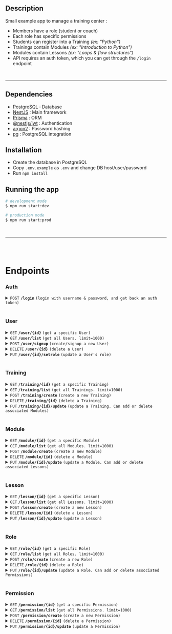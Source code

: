 ## Description

Small example app to manage a training center :
- Members have a role (student or coach)
- Each role has specific permissions
- Students can register into a Training *(ex: "Python")*
- Trainings contain Modules *(ex: "Introduction to Python")*
- Modules contain Lessons *(ex: "Loops & flow structures")*
- API requires an auth token, which you can get through the `/login` endpoint

<br><hr>

## Dependencies

- [PostgreSQL](https://www.postgresql.org/download/) : Database
- [NestJS](https://github.com/nestjs/nest) : Main framework
- [Prisma](https://github.com/prisma/prisma) : ORM
- [@nestjs/jwt](https://www.npmjs.com/package/@nestjs/jwt) : Authentication
- [argon2](https://www.npmjs.com/package/argon2) : Password hashing
- [pg](https://www.npmjs.com/package/pg) : PostgreSQL integration

## Installation

- Create the database in PostgreSQL
- Copy `.env.example` as `.env` and change DB host/user/password
- Run `npm install`

## Running the app

```bash
# development mode
$ npm run start:dev

# production mode
$ npm run start:prod
```

<br><hr><br><br>





# Endpoints


### Auth

<details>
 <summary><code>POST</code> <code><b>/login</b></code> <code>(login with username & password, and get back an auth token)</code></summary>

##### Parameters

> | name      |  type     | data type               | description                                                           |
> |-----------|-----------|-------------------------|-----------------------------------------------------------------------|
> | name      |  required | string                  | username                                                              |
> | password  |  required | string                  | password                                                              |

##### Responses

> | http code     | content-type                      | response                                                            |
> |---------------|-----------------------------------|---------------------------------------------------------------------|
> | `200`         | `application/json`                | ` `                                                                 |
> | `TODO`        | `application/json`                | ` `                                                                 |

##### Example cURL

> ```bash
>  curl -X GET -H "Content-Type: application/json" http://localhost:3000/login
> ```

</details><br>



### User

<details>
 <summary><code>GET</code> <code><b>/user/{id}</b></code> <code>(get a specific User)</code></summary>

##### Parameters

> | name      |  type     | data type               | description                                                           |
> |-----------|-----------|-------------------------|-----------------------------------------------------------------------|
> | id        |  required | int                     | User id                                                               |

##### Responses

> | http code     | content-type                      | response                                                            |
> |---------------|-----------------------------------|---------------------------------------------------------------------|
> | `200`         | `application/json`                | User                                                                |
> | `404`         | `application/json`                | `{"code":"404","message":"Not Found"}`                              |

##### Example cURL

> ```bash
>  curl -X GET -H "Content-Type: application/json" -H "Authorization: Bearer [token]" http://localhost:3000/user/1
> ```

</details>


<details>
 <summary><code>GET</code> <code><b>/user/list</b></code> <code>(get all Users. limit=1000)</code></summary>

##### Parameters

> None

##### Responses

> | http code     | content-type                      | response                                                            |
> |---------------|-----------------------------------|---------------------------------------------------------------------|
> | `200`         | `application/json`                | User[]                                                              |
> | `404`         | `application/json`                | `{"code":"404","message":"Not Found"}`                              |

##### Example cURL

> ```bash
>  curl -X GET -H "Content-Type: application/json" -H "Authorization: Bearer [token]" http://localhost:3000/user/list
> ```

</details>


<details>
 <summary><code>POST</code> <code><b>/user/signup</b></code> <code>(create/signup a new User)</code></summary>

##### Parameters

> | name      |  type     | data type               | description                                                           |
> |-----------|-----------|-------------------------|-----------------------------------------------------------------------|
> | roleId    |  required | int                     | N/A                                                                   |
> | name      |  required | string                  | username                                                              |
> | password  |  required | string                  | password (will be hashed)                                             |

##### Responses

> | http code     | content-type                      | response                                                            |
> |---------------|-----------------------------------|---------------------------------------------------------------------|
> | `200`         | `application/json`                | User                                                                |
> | `404`         | `application/json`                | `{"code":"404","message":"Not Found"}`                              |

##### Example cURL

> ```bash
>  curl -X POST -H "Content-Type: application/json" -H "Authorization: Bearer [token]" -d data.json http://localhost:3000/user/signup
> ```

</details>


<details>
 <summary><code>DELETE</code> <code><b>/user/{id}</b></code> <code>(delete a User)</code></summary>

##### Parameters

> | name      |  type     | data type               | description                                                           |
> |-----------|-----------|-------------------------|-----------------------------------------------------------------------|
> | id        |  required | int                     | User id                                                               |

##### Responses

> | http code     | content-type                      | response                                                            |
> |---------------|-----------------------------------|---------------------------------------------------------------------|
> | `200`         | `application/json`                | User                                                                |
> | `404`         | `application/json`                | `{"code":"404","message":"Not Found"}`                              |

##### Example cURL

> ```bash
>  curl -X DELETE -H "Content-Type: application/json" -H "Authorization: Bearer [token]" http://localhost:3000/user/1/delete
> ```

</details>


<details>
 <summary><code>PUT</code> <code><b>/user/{id}/setrole</b></code> <code>(update a User's role)</code></summary>

##### Parameters

> | name      |  type     | data type               | description                                                           |
> |-----------|-----------|-------------------------|-----------------------------------------------------------------------|
> | id        |  required | int                     | User id                                                               |
> | roleId    |  required | int                     | roleId of the new role                                                |

##### Responses

> | http code     | content-type                      | response                                                            |
> |---------------|-----------------------------------|---------------------------------------------------------------------|
> | `200`         | `application/json`                | User                                                                |
> | `404`         | `application/json`                | `{"code":"404","message":"Not Found"}`                              |

##### Example cURL

> ```bash
>  curl -X PUT -H "Content-Type: application/json" -H "Authorization: Bearer [token]" -d data.json http://localhost:3000/user/1/setrole
> ```

</details>


<br>


### Training

<details>
 <summary><code>GET</code> <code><b>/training/{id}</b></code> <code>(get a specific Training)</code></summary>

##### Parameters

> | name      |  type     | data type               | description                                                           |
> |-----------|-----------|-------------------------|-----------------------------------------------------------------------|
> | id        |  required | int                     | Training id                                                           |

##### Responses

> | http code     | content-type                      | response                                                            |
> |---------------|-----------------------------------|---------------------------------------------------------------------|
> | `200`         | `application/json`                | Training                                                            |
> | `404`         | `application/json`                | `{"code":"404","message":"Not Found"}`                              |

##### Example cURL

> ```bash
>  curl -X GET -H "Content-Type: application/json" -H "Authorization: Bearer [token]" http://localhost:3000/training/1
> ```

</details>


<details>
 <summary><code>GET</code> <code><b>/training/list</b></code> <code>(get all Trainings. limit=1000)</code></summary>

##### Parameters

> None

##### Responses

> | http code     | content-type                      | response                                                            |
> |---------------|-----------------------------------|---------------------------------------------------------------------|
> | `200`         | `application/json`                | Training[]                                                          |
> | `404`         | `application/json`                | `{"code":"404","message":"Not Found"}`                              |

##### Example cURL

> ```bash
>  curl -X GET -H "Content-Type: application/json" -H "Authorization: Bearer [token]" http://localhost:3000/training/list
> ```

</details>


<details>
 <summary><code>POST</code> <code><b>/training/create</b></code> <code>(create a new Training)</code></summary>

##### Parameters

> | name      |  type     | data type               | description                                                           |
> |-----------|-----------|-------------------------|-----------------------------------------------------------------------|
> | name      |  required | string                  | Name of the Training                                                  |
> | modules   |  required | int[]                   | Array of Module ids to include in this Training                       |
> | coachId   |  required | int                     | User ID of the coach assigned to this module                          |

##### Responses

> | http code     | content-type                      | response                                                            |
> |---------------|-----------------------------------|---------------------------------------------------------------------|
> | `200`         | `application/json`                | Training                                                            |
> | `TODO`        | `application/json`                |                                                                     |

##### Example cURL

> ```bash
>  curl -X POST -H "Content-Type: application/json" -H "Authorization: Bearer [token]" -d data.json http://localhost:3000/training/create
> ```

</details>


<details>
 <summary><code>DELETE</code> <code><b>/training/{id}</b></code> <code>(delete a Training)</code></summary>

##### Parameters

> | name      |  type     | data type               | description                                                           |
> |-----------|-----------|-------------------------|-----------------------------------------------------------------------|
> | id        |  required | int                     | Training id                                                               |

##### Responses

> | http code     | content-type                      | response                                                            |
> |---------------|-----------------------------------|---------------------------------------------------------------------|
> | `200`         | `application/json`                | Training                                                                |
> | `404`         | `application/json`                | `{"code":"404","message":"Not Found"}`                              |

##### Example cURL

> ```bash
>  curl -X DELETE -H "Content-Type: application/json" -H "Authorization: Bearer [token]" http://localhost:3000/training/1/delete
> ```

</details>


<details>
 <summary><code>PUT</code> <code><b>/training/{id}/update</b></code> <code>(update a Training. Can add or delete associated Modules)</code></summary>

##### Parameters

> | name           |  type     | data type               | description                                                           |
> |----------------|-----------|-------------------------|-----------------------------------------------------------------------|
> | name           |  optional | string                  | Training id                                                           |
> | addModules     |  optional | int[]                   | list of Modules to add to this Training                               |
> | deleteModules  |  optional | int[]                   | list of Modules to delete from this Training                          |

##### Responses

> | http code     | content-type                      | response                                                            |
> |---------------|-----------------------------------|---------------------------------------------------------------------|
> | `200`         | `application/json`                | Training                                                            |
> | `404`         | `application/json`                | `{"code":"404","message":"Not Found"}`                              |

##### Example cURL

> ```bash
>  curl -X PUT -H "Content-Type: application/json" -H "Authorization: Bearer [token]" -d data.json http://localhost:3000/training/1/update
> ```

</details>


<br>


### Module

<details>
 <summary><code>GET</code> <code><b>/module/{id}</b></code> <code>(get a specific Module)</code></summary>

##### Parameters

> | name      |  type     | data type               | description                                                           |
> |-----------|-----------|-------------------------|-----------------------------------------------------------------------|
> | id        |  required | int                     | Module id                                                           |

##### Responses

> | http code     | content-type                      | response                                                            |
> |---------------|-----------------------------------|---------------------------------------------------------------------|
> | `200`         | `application/json`                | Module                                                            |
> | `404`         | `application/json`                | `{"code":"404","message":"Not Found"}`                              |

##### Example cURL

> ```bash
>  curl -X GET -H "Content-Type: application/json" -H "Authorization: Bearer [token]" http://localhost:3000/module/1
> ```

</details>


<details>
 <summary><code>GET</code> <code><b>/module/list</b></code> <code>(get all Modules. limit=1000)</code></summary>

##### Parameters

> None

##### Responses

> | http code     | content-type                      | response                                                            |
> |---------------|-----------------------------------|---------------------------------------------------------------------|
> | `200`         | `application/json`                | Module[]                                                          |
> | `404`         | `application/json`                | `{"code":"404","message":"Not Found"}`                              |

##### Example cURL

> ```bash
>  curl -X GET -H "Content-Type: application/json" -H "Authorization: Bearer [token]" http://localhost:3000/module/list
> ```

</details>


<details>
 <summary><code>POST</code> <code><b>/module/create</b></code> <code>(create a new Module)</code></summary>

##### Parameters

> | name      |  type     | data type               | description                                                           |
> |-----------|-----------|-------------------------|-----------------------------------------------------------------------|
> | name      |  required | string                  | Name of the Module                                                    |
> | lessons   |  optional | int[]                   | Array of Lessons to include in this Module                            |

##### Responses

> | http code     | content-type                      | response                                                            |
> |---------------|-----------------------------------|---------------------------------------------------------------------|
> | `200`         | `application/json`                | Module                                                            |
> | `TODO`        | `application/json`                |                                                                     |

##### Example cURL

> ```bash
>  curl -X POST -H "Content-Type: application/json" -H "Authorization: Bearer [token]" -d data.json http://localhost:3000/module/create
> ```

</details>


<details>
 <summary><code>DELETE</code> <code><b>/module/{id}</b></code> <code>(delete a Module)</code></summary>

##### Parameters

> | name      |  type     | data type               | description                                                           |
> |-----------|-----------|-------------------------|-----------------------------------------------------------------------|
> | id        |  required | int                     | Module id                                                               |

##### Responses

> | http code     | content-type                      | response                                                            |
> |---------------|-----------------------------------|---------------------------------------------------------------------|
> | `200`         | `application/json`                | Module                                                                |
> | `404`         | `application/json`                | `{"code":"404","message":"Not Found"}`                              |

##### Example cURL

> ```bash
>  curl -X DELETE -H "Content-Type: application/json" -H "Authorization: Bearer [token]" http://localhost:3000/module/1/delete
> ```

</details>


<details>
 <summary><code>PUT</code> <code><b>/module/{id}/update</b></code> <code>(update a Module. Can add or delete associated Lessons)</code></summary>

##### Parameters

> | name           |  type     | data type               | description                                                           |
> |----------------|-----------|-------------------------|-----------------------------------------------------------------------|
> | name           |  optional | string                  | Module id                                                             |
> | addLessons     |  optional | int[]                   | list of Lessons to add to this Module                                 |
> | deleteLessons  |  optional | int[]                   | list of Lessons to delete from this Module                            |

##### Responses

> | http code     | content-type                      | response                                                            |
> |---------------|-----------------------------------|---------------------------------------------------------------------|
> | `200`         | `application/json`                | Module                                                              |
> | `404`         | `application/json`                | `{"code":"404","message":"Not Found"}`                              |

##### Example cURL

> ```bash
>  curl -X PUT -H "Content-Type: application/json" -H "Authorization: Bearer [token]" -d data.json http://localhost:3000/module/1/update
> ```

</details>


<br>


### Lesson

<details>
 <summary><code>GET</code> <code><b>/lesson/{id}</b></code> <code>(get a specific Lesson)</code></summary>

##### Parameters

> | name      |  type     | data type               | description                                                           |
> |-----------|-----------|-------------------------|-----------------------------------------------------------------------|
> | id        |  required | int                     | Lesson id                                                             |

##### Responses

> | http code     | content-type                      | response                                                            |
> |---------------|-----------------------------------|---------------------------------------------------------------------|
> | `200`         | `application/json`                | Lesson                                                              |
> | `404`         | `application/json`                | `{"code":"404","message":"Not Found"}`                              |

##### Example cURL

> ```bash
>  curl -X GET -H "Content-Type: application/json" -H "Authorization: Bearer [token]" http://localhost:3000/lesson/1
> ```

</details>


<details>
 <summary><code>GET</code> <code><b>/lesson/list</b></code> <code>(get all Lessons. limit=1000)</code></summary>

##### Parameters

> None

##### Responses

> | http code     | content-type                      | response                                                            |
> |---------------|-----------------------------------|---------------------------------------------------------------------|
> | `200`         | `application/json`                | Lesson[]                                                          |
> | `404`         | `application/json`                | `{"code":"404","message":"Not Found"}`                              |

##### Example cURL

> ```bash
>  curl -X GET -H "Content-Type: application/json" -H "Authorization: Bearer [token]" http://localhost:3000/lesson/list
> ```

</details>


<details>
 <summary><code>POST</code> <code><b>/lesson/create</b></code> <code>(create a new Lesson)</code></summary>

##### Parameters

> | name      |  type     | data type               | description                                                           |
> |-----------|-----------|-------------------------|-----------------------------------------------------------------------|
> | name      |  optional | string                  | Name of the Lesson                                                    |
> | content   |  required | string                  | Content of the lesson                                                 |

##### Responses

> | http code     | content-type                      | response                                                            |
> |---------------|-----------------------------------|---------------------------------------------------------------------|
> | `200`         | `application/json`                | Lesson                                                            |
> | `TODO`        | `application/json`                |                                                                     |

##### Example cURL

> ```bash
>  curl -X POST -H "Content-Type: application/json" -H "Authorization: Bearer [token]" -d data.json http://localhost:3000/lesson/create
> ```

</details>


<details>
 <summary><code>DELETE</code> <code><b>/lesson/{id}</b></code> <code>(delete a Lesson)</code></summary>

##### Parameters

> | name      |  type     | data type               | description                                                           |
> |-----------|-----------|-------------------------|-----------------------------------------------------------------------|
> | id        |  required | int                     | Lesson id                                                               |

##### Responses

> | http code     | content-type                      | response                                                            |
> |---------------|-----------------------------------|---------------------------------------------------------------------|
> | `200`         | `application/json`                | Lesson                                                                |
> | `404`         | `application/json`                | `{"code":"404","message":"Not Found"}`                              |

##### Example cURL

> ```bash
>  curl -X DELETE -H "Content-Type: application/json" -H "Authorization: Bearer [token]" http://localhost:3000/lesson/1/delete
> ```

</details>


<details>
 <summary><code>PUT</code> <code><b>/lesson/{id}/update</b></code> <code>(update a Lesson)</code></summary>

##### Parameters

> | name           |  type     | data type               | description                                                           |
> |----------------|-----------|-------------------------|-----------------------------------------------------------------------|
> | name           |  optional | string                  | Lesson id                                                             |
> | content        |  optional | string                  | Lesson text content                                                   |

##### Responses

> | http code     | content-type                      | response                                                            |
> |---------------|-----------------------------------|---------------------------------------------------------------------|
> | `200`         | `application/json`                | Lesson                                                              |
> | `404`         | `application/json`                | `{"code":"404","message":"Not Found"}`                              |

##### Example cURL

> ```bash
>  curl -X PUT -H "Content-Type: application/json" -H "Authorization: Bearer [token]" -d data.json http://localhost:3000/lesson/1/update
> ```

</details>


<br>


### Role

<details>
 <summary><code>GET</code> <code><b>/role/{id}</b></code> <code>(get a specific Role)</code></summary>

##### Parameters

> | name      |  type     | data type               | description                                                           |
> |-----------|-----------|-------------------------|-----------------------------------------------------------------------|
> | id        |  required | int                     | Role id                                                             |

##### Responses

> | http code     | content-type                      | response                                                            |
> |---------------|-----------------------------------|---------------------------------------------------------------------|
> | `200`         | `application/json`                | Role                                                              |
> | `404`         | `application/json`                | `{"code":"404","message":"Not Found"}`                              |

##### Example cURL

> ```bash
>  curl -X GET -H "Content-Type: application/json" -H "Authorization: Bearer [token]" http://localhost:3000/role/1
> ```

</details>


<details>
 <summary><code>GET</code> <code><b>/role/list</b></code> <code>(get all Roles. limit=1000)</code></summary>

##### Parameters

> None

##### Responses

> | http code     | content-type                      | response                                                            |
> |---------------|-----------------------------------|---------------------------------------------------------------------|
> | `200`         | `application/json`                | Role[]                                                          |
> | `404`         | `application/json`                | `{"code":"404","message":"Not Found"}`                              |

##### Example cURL

> ```bash
>  curl -X GET -H "Content-Type: application/json" -H "Authorization: Bearer [token]" http://localhost:3000/role/list
> ```

</details>


<details>
 <summary><code>POST</code> <code><b>/role/create</b></code> <code>(create a new Role)</code></summary>

##### Parameters

> | name         |  type     | data type               | description                                                           |
> |--------------|-----------|-------------------------|-----------------------------------------------------------------------|
> | name         |  optional | string                  | Name of the Role                                                    |
> | permissions  |  required | int[]                   | Array of Roles to include in this Role                            |

##### Responses

> | http code     | content-type                      | response                                                            |
> |---------------|-----------------------------------|---------------------------------------------------------------------|
> | `200`         | `application/json`                | Role                                                            |
> | `TODO`        | `application/json`                |                                                                     |

##### Example cURL

> ```bash
>  curl -X POST -H "Content-Type: application/json" -H "Authorization: Bearer [token]" -d data.json http://localhost:3000/role/create
> ```

</details>


<details>
 <summary><code>DELETE</code> <code><b>/role/{id}</b></code> <code>(delete a Role)</code></summary>

##### Parameters

> | name      |  type     | data type               | description                                                           |
> |-----------|-----------|-------------------------|-----------------------------------------------------------------------|
> | id        |  required | int                     | Role id                                                               |

##### Responses

> | http code     | content-type                      | response                                                            |
> |---------------|-----------------------------------|---------------------------------------------------------------------|
> | `200`         | `application/json`                | Role                                                                |
> | `404`         | `application/json`                | `{"code":"404","message":"Not Found"}`                              |

##### Example cURL

> ```bash
>  curl -X DELETE -H "Content-Type: application/json" -H "Authorization: Bearer [token]" http://localhost:3000/role/1/delete
> ```

</details>


<details>
 <summary><code>PUT</code> <code><b>/role/{id}/update</b></code> <code>(update a Role. Can add or delete associated Permissions)</code></summary>

##### Parameters

> | name               |  type     | data type               | description                                                           |
> |--------------------|-----------|-------------------------|-----------------------------------------------------------------------|
> | name               |  optional | string                  | Name of role                                                          |
> | addPermissions     |  optional | string                  | List of Permissions to add to this Role                               |
> | deletePermissions  |  optional | string                  | List of Permissions to remove from this Role                          |

##### Responses

> | http code     | content-type                      | response                                                            |
> |---------------|-----------------------------------|---------------------------------------------------------------------|
> | `200`         | `application/json`                | Role                                                              |
> | `404`         | `application/json`                | `{"code":"404","message":"Not Found"}`                              |

##### Example cURL

> ```bash
>  curl -X PUT -H "Content-Type: application/json" -H "Authorization: Bearer [token]" -d data.json http://localhost:3000/role/1/update
> ```

</details>


<br>


### Permission

<details>
 <summary><code>GET</code> <code><b>/permission/{id}</b></code> <code>(get a specific Permission)</code></summary>

##### Parameters

> | name      |  type     | data type               | description                                                           |
> |-----------|-----------|-------------------------|-----------------------------------------------------------------------|
> | id        |  required | int                     | Permission id                                                             |

##### Responses

> | http code     | content-type                      | response                                                            |
> |---------------|-----------------------------------|---------------------------------------------------------------------|
> | `200`         | `application/json`                | Permission                                                              |
> | `404`         | `application/json`                | `{"code":"404","message":"Not Found"}`                              |

##### Example cURL

> ```bash
>  curl -X GET -H "Content-Type: application/json" -H "Authorization: Bearer [token]" http://localhost:3000/permission/1
> ```

</details>


<details>
 <summary><code>GET</code> <code><b>/permission/list</b></code> <code>(get all Permissions. limit=1000)</code></summary>

##### Parameters

> None

##### Responses

> | http code     | content-type                      | response                                                            |
> |---------------|-----------------------------------|---------------------------------------------------------------------|
> | `200`         | `application/json`                | Permission[]                                                          |
> | `404`         | `application/json`                | `{"code":"404","message":"Not Found"}`                              |

##### Example cURL

> ```bash
>  curl -X GET -H "Content-Type: application/json" -H "Authorization: Bearer [token]" http://localhost:3000/permission/list
> ```

</details>


<details>
 <summary><code>POST</code> <code><b>/permission/create</b></code> <code>(create a new Permission)</code></summary>

##### Parameters

> | name         |  type     | data type               | description                               |
> |--------------|-----------|-------------------------|-------------------------------------------|
> | name         |  required | string                  | Name                                      |
> | description  |  required | string                  | Description                               |

##### Responses

> | http code     | content-type                      | response                                                            |
> |---------------|-----------------------------------|---------------------------------------------------------------------|
> | `200`         | `application/json`                | Permission                                                            |
> | `TODO`        | `application/json`                |                                                                     |

##### Example cURL

> ```bash
>  curl -X POST -H "Content-Type: application/json" -H "Authorization: Bearer [token]" -d data.json http://localhost:3000/permission/create
> ```

</details>


<details>
 <summary><code>DELETE</code> <code><b>/permission/{id}</b></code> <code>(delete a Permission)</code></summary>

##### Parameters

> | name      |  type     | data type               | description                                                           |
> |-----------|-----------|-------------------------|-----------------------------------------------------------------------|
> | id        |  required | int                     | Permission id                                                               |

##### Responses

> | http code     | content-type                      | response                                                            |
> |---------------|-----------------------------------|---------------------------------------------------------------------|
> | `200`         | `application/json`                | Permission                                                                |
> | `404`         | `application/json`                | `{"code":"404","message":"Not Found"}`                              |

##### Example cURL

> ```bash
>  curl -X DELETE -H "Content-Type: application/json" -H "Authorization: Bearer [token]" http://localhost:3000/permission/1/delete
> ```

</details>


<details>
 <summary><code>PUT</code> <code><b>/permission/{id}/update</b></code> <code>(update a Permission)</code></summary>

##### Parameters

> | name               |  type     | data type               | description                                                |
> |--------------------|-----------|-------------------------|------------------------------------------------------------|
> | name               |  optional | string                  | Permission name                                            |
> | description        |  optional | string                  | Permission description                                     |

##### Responses

> | http code     | content-type                      | response                                                            |
> |---------------|-----------------------------------|---------------------------------------------------------------------|
> | `200`         | `application/json`                | Permission                                                              |
> | `404`         | `application/json`                | `{"code":"404","message":"Not Found"}`                              |

##### Example cURL

> ```bash
>  curl -X PUT -H "Content-Type: application/json" -H "Authorization: Bearer [token]" -d data.json http://localhost:3000/permission/1/update
> ```

</details>



# 